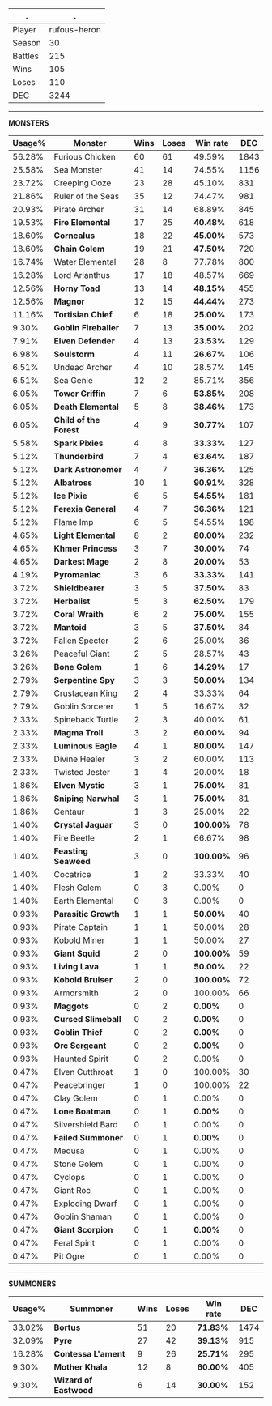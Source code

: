 .|.
|-|-
Player|rufous-heron
Season|30
Battles|215
Wins|105
Loses|110
DEC|3244

---
**MONSTERS**

Usage%|Monster|Wins|Loses|Win rate|DEC|
-|-|-|-|-|-|
56.28%|Furious Chicken|60|61|49.59%|1843|
25.58%|Sea Monster|41|14|74.55%|1156|
23.72%|Creeping Ooze|23|28|45.10%|831|
21.86%|Ruler of the Seas|35|12|74.47%|981|
20.93%|Pirate Archer|31|14|68.89%|845|
19.53%|**Fire Elemental**|17|25|**40.48%**|618|
18.60%|**Cornealus**|18|22|**45.00%**|573|
18.60%|**Chain Golem**|19|21|**47.50%**|720|
16.74%|Water Elemental|28|8|77.78%|800|
16.28%|Lord Arianthus|17|18|48.57%|669|
12.56%|**Horny Toad**|13|14|**48.15%**|455|
12.56%|**Magnor**|12|15|**44.44%**|273|
11.16%|**Tortisian Chief**|6|18|**25.00%**|173|
9.30%|**Goblin Fireballer**|7|13|**35.00%**|202|
7.91%|**Elven Defender**|4|13|**23.53%**|129|
6.98%|**Soulstorm**|4|11|**26.67%**|106|
6.51%|Undead Archer|4|10|28.57%|145|
6.51%|Sea Genie|12|2|85.71%|356|
6.05%|**Tower Griffin**|7|6|**53.85%**|208|
6.05%|**Death Elemental**|5|8|**38.46%**|173|
6.05%|**Child of the Forest**|4|9|**30.77%**|107|
5.58%|**Spark Pixies**|4|8|**33.33%**|127|
5.12%|**Thunderbird**|7|4|**63.64%**|187|
5.12%|**Dark Astronomer**|4|7|**36.36%**|125|
5.12%|**Albatross**|10|1|**90.91%**|328|
5.12%|**Ice Pixie**|6|5|**54.55%**|181|
5.12%|**Ferexia General**|4|7|**36.36%**|121|
5.12%|Flame Imp|6|5|54.55%|198|
4.65%|**Light Elemental**|8|2|**80.00%**|232|
4.65%|**Khmer Princess**|3|7|**30.00%**|74|
4.65%|**Darkest Mage**|2|8|**20.00%**|53|
4.19%|**Pyromaniac**|3|6|**33.33%**|141|
3.72%|**Shieldbearer**|3|5|**37.50%**|83|
3.72%|**Herbalist**|5|3|**62.50%**|179|
3.72%|**Coral Wraith**|6|2|**75.00%**|155|
3.72%|**Mantoid**|3|5|**37.50%**|84|
3.72%|Fallen Specter|2|6|25.00%|36|
3.26%|Peaceful Giant|2|5|28.57%|43|
3.26%|**Bone Golem**|1|6|**14.29%**|17|
2.79%|**Serpentine Spy**|3|3|**50.00%**|134|
2.79%|Crustacean King|2|4|33.33%|64|
2.79%|Goblin Sorcerer|1|5|16.67%|32|
2.33%|Spineback Turtle|2|3|40.00%|61|
2.33%|**Magma Troll**|3|2|**60.00%**|94|
2.33%|**Luminous Eagle**|4|1|**80.00%**|147|
2.33%|Divine Healer|3|2|60.00%|113|
2.33%|Twisted Jester|1|4|20.00%|18|
1.86%|**Elven Mystic**|3|1|**75.00%**|81|
1.86%|**Sniping Narwhal**|3|1|**75.00%**|81|
1.86%|Centaur|1|3|25.00%|22|
1.40%|**Crystal Jaguar**|3|0|**100.00%**|78|
1.40%|Fire Beetle|2|1|66.67%|98|
1.40%|**Feasting Seaweed**|3|0|**100.00%**|96|
1.40%|Cocatrice|1|2|33.33%|40|
1.40%|Flesh Golem|0|3|0.00%|0|
1.40%|Earth Elemental|0|3|0.00%|0|
0.93%|**Parasitic Growth**|1|1|**50.00%**|40|
0.93%|Pirate Captain|1|1|50.00%|28|
0.93%|Kobold Miner|1|1|50.00%|27|
0.93%|**Giant Squid**|2|0|**100.00%**|59|
0.93%|**Living Lava**|1|1|**50.00%**|22|
0.93%|**Kobold Bruiser**|2|0|**100.00%**|72|
0.93%|Armorsmith|2|0|100.00%|66|
0.93%|**Maggots**|0|2|**0.00%**|0|
0.93%|**Cursed Slimeball**|0|2|**0.00%**|0|
0.93%|**Goblin Thief**|0|2|**0.00%**|0|
0.93%|**Orc Sergeant**|0|2|**0.00%**|0|
0.93%|Haunted Spirit|0|2|0.00%|0|
0.47%|Elven Cutthroat|1|0|100.00%|30|
0.47%|Peacebringer|1|0|100.00%|22|
0.47%|Clay Golem|0|1|0.00%|0|
0.47%|**Lone Boatman**|0|1|**0.00%**|0|
0.47%|Silvershield Bard|0|1|0.00%|0|
0.47%|**Failed Summoner**|0|1|**0.00%**|0|
0.47%|Medusa|0|1|0.00%|0|
0.47%|Stone Golem|0|1|0.00%|0|
0.47%|Cyclops|0|1|0.00%|0|
0.47%|Giant Roc|0|1|0.00%|0|
0.47%|Exploding Dwarf|0|1|0.00%|0|
0.47%|Goblin Shaman|0|1|0.00%|0|
0.47%|**Giant Scorpion**|0|1|**0.00%**|0|
0.47%|Feral Spirit|0|1|0.00%|0|
0.47%|Pit Ogre|0|1|0.00%|0|

---
**SUMMONERS**

Usage%|Summoner|Wins|Loses|Win rate|DEC|
-|-|-|-|-|-|
33.02%|**Bortus**|51|20|**71.83%**|1474|
32.09%|**Pyre**|27|42|**39.13%**|915|
16.28%|**Contessa L'ament**|9|26|**25.71%**|295|
9.30%|**Mother Khala**|12|8|**60.00%**|405|
9.30%|**Wizard of Eastwood**|6|14|**30.00%**|152|
